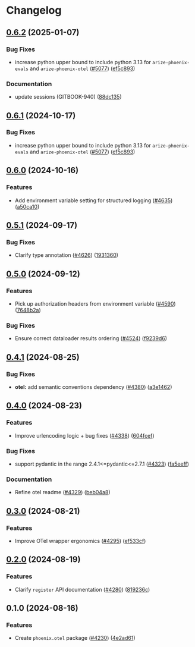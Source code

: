 # Changelog

## [0.6.2](https://github.com/RogerHYang/phoenix/compare/arize-phoenix-otel-v0.6.1...arize-phoenix-otel-v0.6.2) (2025-01-07)


### Bug Fixes

* increase python upper bound to include python 3.13 for `arize-phoenix-evals` and `arize-phoenix-otel` ([#5077](https://github.com/RogerHYang/phoenix/issues/5077)) ([ef5c893](https://github.com/RogerHYang/phoenix/commit/ef5c893ef7bc81690662a7687ed190f5b6dca701))


### Documentation

* update sessions (GITBOOK-940) ([88dc135](https://github.com/RogerHYang/phoenix/commit/88dc135f99b03697387df0140533a0808454a88e))

## [0.6.1](https://github.com/Arize-ai/phoenix/compare/arize-phoenix-otel-v0.6.0...arize-phoenix-otel-v0.6.1) (2024-10-17)


### Bug Fixes

* increase python upper bound to include python 3.13 for `arize-phoenix-evals` and `arize-phoenix-otel` ([#5077](https://github.com/Arize-ai/phoenix/issues/5077)) ([ef5c893](https://github.com/Arize-ai/phoenix/commit/ef5c893ef7bc81690662a7687ed190f5b6dca701))

## [0.6.0](https://github.com/Arize-ai/phoenix/compare/arize-phoenix-otel-v0.5.1...arize-phoenix-otel-v0.6.0) (2024-10-16)


### Features

* Add environment variable setting for structured logging ([#4635](https://github.com/Arize-ai/phoenix/issues/4635)) ([a50ca10](https://github.com/Arize-ai/phoenix/commit/a50ca1018014567d44835680a4daaaa07551d27c))

## [0.5.1](https://github.com/Arize-ai/phoenix/compare/arize-phoenix-otel-v0.5.0...arize-phoenix-otel-v0.5.1) (2024-09-17)


### Bug Fixes

* Clarify type annotation ([#4626](https://github.com/Arize-ai/phoenix/issues/4626)) ([1931360](https://github.com/Arize-ai/phoenix/commit/1931360e839ee6f18d5722d94cf3a81224348aa8))

## [0.5.0](https://github.com/Arize-ai/phoenix/compare/arize-phoenix-otel-v0.4.1...arize-phoenix-otel-v0.5.0) (2024-09-12)


### Features

* Pick up authorization headers from environment variable ([#4590](https://github.com/Arize-ai/phoenix/issues/4590)) ([7648b2a](https://github.com/Arize-ai/phoenix/commit/7648b2a2c363d82f53fbc98852720bb52a0fa3d4))


### Bug Fixes

* Ensure correct dataloader results ordering ([#4524](https://github.com/Arize-ai/phoenix/issues/4524)) ([f9239d6](https://github.com/Arize-ai/phoenix/commit/f9239d63af9d06c04430f9dca808caf08d152d3d))

## [0.4.1](https://github.com/Arize-ai/phoenix/compare/arize-phoenix-otel-v0.4.0...arize-phoenix-otel-v0.4.1) (2024-08-25)


### Bug Fixes

* **otel:** add semantic conventions dependency ([#4380](https://github.com/Arize-ai/phoenix/issues/4380)) ([a3e1462](https://github.com/Arize-ai/phoenix/commit/a3e14626077fd7aa893126c360a24784c4aa591c))

## [0.4.0](https://github.com/Arize-ai/phoenix/compare/arize-phoenix-otel-v0.3.0...arize-phoenix-otel-v0.4.0) (2024-08-23)


### Features

* Improve urlencoding logic + bug fixes ([#4338](https://github.com/Arize-ai/phoenix/issues/4338)) ([604fcef](https://github.com/Arize-ai/phoenix/commit/604fcefc465c8d7534ac2152a84cbe8ddcf06597))


### Bug Fixes

* support pydantic in the range 2.4.1&lt;=pydantic<=2.7.1 ([#4323](https://github.com/Arize-ai/phoenix/issues/4323)) ([fa5eeff](https://github.com/Arize-ai/phoenix/commit/fa5eeff45b0752508d4bc51334607ef4acc19474))


### Documentation

* Refine otel readme ([#4329](https://github.com/Arize-ai/phoenix/issues/4329)) ([beb04a8](https://github.com/Arize-ai/phoenix/commit/beb04a872267178a57dce0211fb16f0c8bb3ea47))

## [0.3.0](https://github.com/Arize-ai/phoenix/compare/arize-phoenix-otel-v0.2.0...arize-phoenix-otel-v0.3.0) (2024-08-21)


### Features

* Improve OTel wrapper ergonomics ([#4295](https://github.com/Arize-ai/phoenix/issues/4295)) ([ef533cf](https://github.com/Arize-ai/phoenix/commit/ef533cf16b28ac5b6dbc8f593e7b31c3340f42df))

## [0.2.0](https://github.com/Arize-ai/phoenix/compare/arize-phoenix-otel-v0.1.0...arize-phoenix-otel-v0.2.0) (2024-08-19)


### Features

* Clarify `register` API documentation ([#4280](https://github.com/Arize-ai/phoenix/issues/4280)) ([819236c](https://github.com/Arize-ai/phoenix/commit/819236c1e654f168abd725ca2c4e3d7cf187b384))

## 0.1.0 (2024-08-16)


### Features

* Create `phoenix.otel` package ([#4230](https://github.com/Arize-ai/phoenix/issues/4230)) ([4e2ad61](https://github.com/Arize-ai/phoenix/commit/4e2ad615a6685bb60df987e1f23f3162eb5d3ca5))
